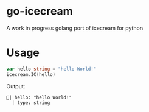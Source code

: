 # go-icecream
A work in progress golang port of icecream for python

# Usage
```go
var hello string = "hello World!"
icecream.IC(hello)
```

Output:
```
🍦| hello: "hello World!"
  | type: string
```
